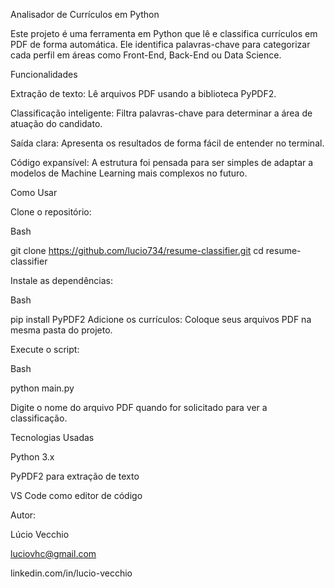 
Analisador de Currículos em Python

Este projeto é uma ferramenta em Python que lê e classifica currículos em PDF de forma automática. Ele identifica palavras-chave para categorizar cada perfil em áreas como Front-End, Back-End ou Data Science.

Funcionalidades

Extração de texto: Lê arquivos PDF usando a biblioteca PyPDF2.

Classificação inteligente: Filtra palavras-chave para determinar a área de atuação do candidato.

Saída clara: Apresenta os resultados de forma fácil de entender no terminal.

Código expansível: A estrutura foi pensada para ser simples de adaptar a modelos de Machine Learning mais complexos no futuro.


Como Usar

Clone o repositório:

Bash

git clone https://github.com/lucio734/resume-classifier.git
cd resume-classifier

Instale as dependências:


Bash

pip install PyPDF2
Adicione os currículos: Coloque seus arquivos PDF na mesma pasta do projeto.


Execute o script:


Bash

python main.py


Digite o nome do arquivo PDF quando for solicitado para ver a classificação.


Tecnologias Usadas

Python 3.x

PyPDF2 para extração de texto

VS Code como editor de código


Autor:

Lúcio Vecchio

luciovhc@gmail.com

linkedin.com/in/lucio-vecchio

